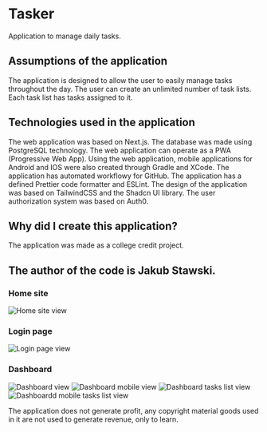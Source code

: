# Tasker
Application to manage daily tasks.

## Assumptions of the application

The application is designed to allow the user to easily manage tasks throughout the day. 
The user can create an unlimited number of task lists. 
Each task list has tasks assigned to it.

## Technologies used in the application

The web application was based on Next.js. 
The database was made using PostgreSQL technology.
The web application can operate as a PWA (Progressive Web App).
Using the web application, mobile applications for Android and IOS were also created through Gradle and XCode.
The application has automated workflowy for GitHub.
The application has a defined Prettier code formatter and ESLint.
The design of the application was based on TailwindCSS and the Shadcn UI library.
The user authorization system was based on Auth0.

## Why did I create this application?

The application was made as a college credit project.

## The author of the code is Jakub Stawski.

### Home site
![Home site view](https://github.com/user-attachments/assets/b8fe1e2e-a675-44bb-a9e7-4797eae4f643)

### Login page
![Login page view](https://github.com/user-attachments/assets/4bb292e9-7866-468d-8dea-6c94cc74995f)

### Dashboard
![Dashboard view](https://github.com/user-attachments/assets/599a87a5-fdf3-47c5-9342-88553f4f05dd)
![Dashboard mobile view](https://github.com/user-attachments/assets/56be47e1-791c-4861-b5fe-bce802b0c0de)
![Dashboard tasks list view](https://github.com/user-attachments/assets/5263cf46-f122-499a-a0ea-8bc20ca3fa89)
![Dashboardd mobile tasks list view](https://github.com/user-attachments/assets/1a68d37d-cfaa-48f2-ad06-49705fd9b59d)

The application does not generate profit, any copyright material goods used in it are not used to generate revenue, only to learn.
